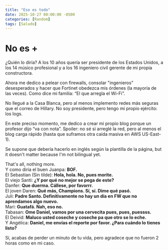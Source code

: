 ```yaml
---
title: "Eso es todo"
date: 2025-10-27 00:00:00 -0500
categories: [Random]
tags: [Saludo]
---
```


# No es +

¿Quién lo diría? A los 10 años quería ser presidente de los Estados Unidos, a los 14 músico profesional y a los 16 ingeniero civil gerente de mi propia constructora.

Ahora me dedico a pelear con firewalls, consolar "ingenieros" desesperados y hacer que Fortinet obedezca mis órdenes (la mayoría de las veces). Como dice mi familia: “El que arregla el Wi-Fi”.

No llegué a la Casa Blanca, pero al menos implemento redes más seguras que el correo de Hillary. No soy presidente, pero tengo mi propio ejército: los logs.

En este preciso momento, me dedico a crear mi propio blog porque un profesor dijo “va con nota”. Spoiler: no sé si arreglé la red, pero al menos el blog carga rápido (hasta que suframos otra caída masiva en AWS US-East-1).

Se supone que debería hacerlo en inglés según la plantilla de la página, but it doesn't matter because I'm not bilingual yet.

That's all, nothing more.  
Y como diría el buen Juanpa: **BOF.**  
El Sebastian (Sin tilde): **Hola, hola. No, pues morite.**  
El viejo Santi: **¿Y por qué no mejor se pega de este?**  
Danfer: **Que duerma. Cállese, por favorrr.**  
El joven Daren: **Qué más, Champions. Sí, sí. Dime qué pasó.**  
Juli: **Padre Santo. Definitivamente no hay un día en FW que no aprendamos algo nuevo.**  
Mari: **Guatafá. Nah, eso no.**  
Tabasan: **Ome Daniel, vamos por una cervecita pues, pues, puessss.**  
El Deivid: **Maluco usted coseche y coseche pa que otro se lo eche.**  
Y Angélica: **Daniel, me envías el reporte por favor. ¿Para cuándo lo tienes listo?**  

Sí, acabas de perder un minuto de tu vida, pero agradece que no fueron 2 horas como en mi caso.